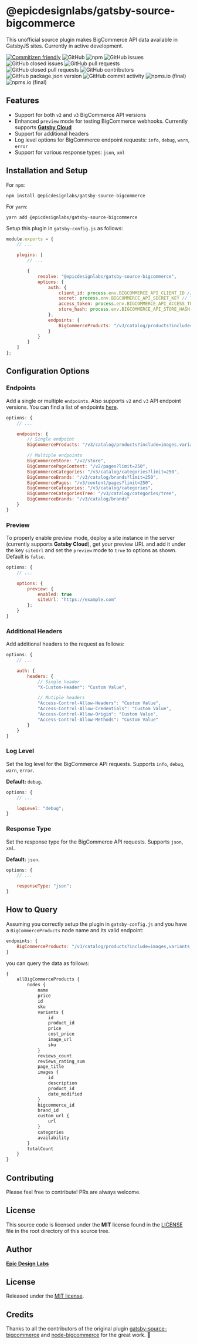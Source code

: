 # @epicdesignlabs/gatsby-source-bigcommerce

This unofficial source plugin makes BigCommerce API data available in GatsbyJS sites. Currently in active development.

[![Commitizen friendly](https://img.shields.io/badge/commitizen-friendly-brightgreen.svg)](http://commitizen.github.io/cz-cli/)
![GitHub](https://img.shields.io/github/license/Epic-Design-Labs/gatsby-source-bigcommerce)
![npm](https://img.shields.io/npm/dt/@epicdesignlabs/gatsby-source-bigcommerce)
![GitHub issues](https://img.shields.io/github/issues/Epic-Design-Labs/gatsby-source-bigcommerce)
![GitHub closed issues](https://img.shields.io/github/issues-closed/Epic-Design-Labs/gatsby-source-bigcommerce)
![GitHub pull requests](https://img.shields.io/github/issues-pr/Epic-Design-Labs/gatsby-source-bigcommerce)
![GitHub closed pull requests](https://img.shields.io/github/issues-pr-closed/Epic-Design-Labs/gatsby-source-bigcommerce)
![GitHub contributors](https://img.shields.io/github/contributors/Epic-Design-Labs/gatsby-source-bigcommerce)
![GitHub package.json version](https://img.shields.io/github/package-json/v/Epic-Design-Labs/gatsby-source-bigcommerce)
![GitHub commit activity](https://img.shields.io/github/commit-activity/y/Epic-Design-Labs/gatsby-source-bigcommerce)
![npms.io (final)](https://img.shields.io/npms-io/maintenance-score/@epicdesignlabs/gatsby-source-bigcommerce)
![npms.io (final)](https://img.shields.io/npms-io/quality-score/@epicdesignlabs/gatsby-source-bigcommerce)

## Features

- Support for both `v2` and `v3` BigCommerce API versions
- Enhanced `preview` mode for testing BigCommerce webhooks. Currently supports [**Gatsby Cloud**](https://www.gatsbyjs.com/products/cloud/)
- Support for additional headers
- Log level options for BigCommerce endpoint requests: `info`, `debug`, `warn`, `error`
- Support for various response types: `json`, `xml`

## Installation and Setup

For `npm`:

```console
npm install @epicdesignlabs/gatsby-source-bigcommerce
```

For `yarn`:

```console
yarn add @epicdesignlabs/gatsby-source-bigcommerce
```

Setup this plugin in `gatsby-config.js` as follows:

```javascript
module.exports = {
	// ...

	plugins: [
		// ...

		{
			resolve: "@epicdesignlabs/gatsby-source-bigcommerce",
			options: {
				auth: {
					client_id: process.env.BIGCOMMERCE_API_CLIENT_ID // The client ID of your BigCommerce store.,
					secret: process.env.BIGCOMMERCE_API_SECRET_KEY // The secret key of your BigCommerce store.,
					access_token: process.env.BIGCOMMERCE_API_ACCESS_TOKEN // The access token of your BigCommerce store.,
					store_hash: process.env.BIGCOMMERCE_API_STORE_HASH // The store hash of your BigCommerce store.,
				},
				endpoints: {
					BigCommerceProducts: "/v3/catalog/products?include=variants,images,custom_fields,bulk_pricing_rules,primary_image,videos,options,modifiers"
				}
			}
		}
	]
};
```

## Configuration Options

### Endpoints

Add a single or multiple `endpoints`. Also supports `v2` and `v3` API endpoint versions. You can find a list of endpoints [here](https://developer.bigcommerce.com/api-reference/).

```javascript
options: {
	// ...

	endpoints: {
		// Single endpoint
		BigCommerceProducts: "/v3/catalog/products?include=images,variants,custom_fields,options,modifiers,videos",

		// Multiple endpoints
		BigCommerceStore: "/v2/store",
		BigCommercePageContent: "/v2/pages?limit=250",
		BigCommerceCategories: "/v3/catalog/categories?limit=250",
		BigCommerceBrands: "/v3/catalog/brands?limit=250",
		BigCommercePages: "/v3/content/pages?limit=250",
		BigCommerceCategories: "/v3/catalog/categories",
		BigCommerceCategoriesTree: "/v3/catalog/categories/tree",
		BigCommerceBrands: "/v3/catalog/brands"
	}
}
```

### Preview

To properly enable preview mode, deploy a site instance in the server (currently supports **Gatsby Cloud**), get your preview URL and add it under the key `siteUrl` and set the `preview` mode to `true` to options as shown. Default is `false`.

```javascript
options: {
	// ...

	options: {
		preview: {
			enabled: true
			siteUrl: "https://example.com"
		};
	}
}
```

### Additional Headers

Add additional headers to the request as follows:

```javascript
options: {
	// ...

	auth: {
		headers: {
			// Single header
			"X-Custom-Header": "Custom Value",

			// Mutiple headers
			"Access-Control-Allow-Headers": "Custom Value",
			"Access-Control-Allow-Credentials": "Custom Value",
			"Access-Control-Allow-Origin": "Custom Value",
			"Access-Control-Allow-Methods": "Custom Value"
		}
	}
}
```

### Log Level

Set the log level for the BigCommerce API requests. Supports `info`, `debug`, `warn`, `error`.

**Default:** `debug`.

```javascript
options: {
	// ...

	logLevel: "debug";
}
```

### Response Type

Set the response type for the BigCommerce API requests. Supports `json`, `xml`.

**Default:** `json`.

```javascript
options: {
	// ...

	responseType: "json";
}
```

## How to Query

Assuming you correctly setup the plugin in `gatsby-config.js` and you have a `BigCommerceProducts` node name and its valid endpoint:

```javascript
endpoints: {
	BigCommerceProducts: "/v3/catalog/products?include=images,variants,custom_fields,options,modifiers,videos";
}
```

you can query the data as follows:

```graphql
{
	allBigCommerceProducts {
		nodes {
			name
			price
			id
			sku
			variants {
				id
				product_id
				price
				cost_price
				image_url
				sku
			}
			reviews_count
			reviews_rating_sum
			page_title
			images {
				id
				description
				product_id
				date_modified
			}
			bigcommerce_id
			brand_id
			custom_url {
				url
			}
			categories
			availability
		}
		totalCount
	}
}
```

## Contributing

Please feel free to contribute! PRs are always welcome.

## License

This source code is licensed under the **MIT** license found in the [LICENSE](LICENSE) file in the root directory of this source tree.

## Author

[**Epic Design Labs**](https://epicdesignlabs.com)

## License

Released under the [MIT license](LICENSE).

## Credits

Thanks to all the contributors of the original plugin [gatsby-source-bigcommerce](https://github.com/thirdandgrove/gatsby-source-bigcommerce) and [node-bigcommerce](https://github.com/getconversio/node-bigcommerce) for the great work. 🎉
